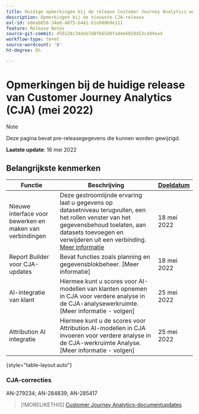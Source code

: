 ```yaml
---
title: Huidige opmerkingen bij de release Customer Journey Analytics weergeven
description: Opmerkingen bij de nieuwste CJA-release
exl-id: e8eab856-34e0-4875-b441-b1e680b9e111
feature: Release Notes
source-git-commit: d59128c34deb7d8fb65d0fad4e6029453c449ea4
workflow-type: tm+mt
source-wordcount: '0'
ht-degree: 0%

---
```


# Opmerkingen bij de huidige release van Customer Journey Analytics (CJA) (mei 2022)

>[!NOTE]
>
>Deze pagina bevat pre-releasegegevens die kunnen worden gewijzigd.

**Laatste update**: 16 mei 2022

## Belangrijkste kenmerken

| Functie | Beschrijving | [Doeldatum](/help/release-notes/releases.md) |
| ----------- | ---------- | ----- |
| Nieuwe interface voor bewerken en maken van verbindingen | Deze gestroomlijnde ervaring laat u gegevens op datasetniveau terugvullen, een het rollen venster van het gegevensbehoud toelaten, aan datasets toevoegen en verwijderen uit een verbinding. [Meer informatie](/help/connections/create-connection.md) | 18 mei 2022 |
| Report Builder voor CJA-updates | Bevat functies zoals planning en gegevensblokbeheer. [Meer informatie] | 18 mei 2022 |
| AI-integratie van klant | Hiermee kunt u scores voor AI-modellen van klanten opnemen in CJA voor verdere analyse in de CJA-analysewerkruimte. [Meer informatie - volgen] | 25 mei 2022 |
| Attribution AI integratie | Hiermee kunt u de scores voor Attribution AI-modellen in CJA invoeren voor verdere analyse in de CJA-werkruimte Analyse. [Meer informatie - volgen] | 25 mei 2022 |

{style=&quot;table-layout:auto&quot;}

### CJA-correcties

AN-279234; AN-284839; AN-285417

>[!MORELIKETHIS]
>[Customer Journey Analytics-documentupdates](/help/release-notes/doc-changes.md)
